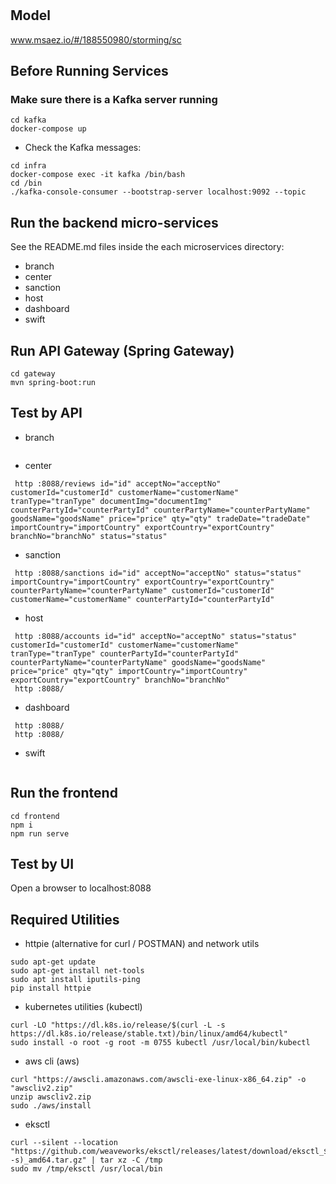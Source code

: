 # 

## Model
www.msaez.io/#/188550980/storming/sc

## Before Running Services
### Make sure there is a Kafka server running
```
cd kafka
docker-compose up
```
- Check the Kafka messages:
```
cd infra
docker-compose exec -it kafka /bin/bash
cd /bin
./kafka-console-consumer --bootstrap-server localhost:9092 --topic
```

## Run the backend micro-services
See the README.md files inside the each microservices directory:

- branch
- center
- sanction
- host
- dashboard
- swift


## Run API Gateway (Spring Gateway)
```
cd gateway
mvn spring-boot:run
```

## Test by API
- branch
```
```
- center
```
 http :8088/reviews id="id" acceptNo="acceptNo" customerId="customerId" customerName="customerName" tranType="tranType" documentImg="documentImg" counterPartyId="counterPartyId" counterPartyName="counterPartyName" goodsName="goodsName" price="price" qty="qty" tradeDate="tradeDate" importCountry="importCountry" exportCountry="exportCountry" branchNo="branchNo" status="status" 
```
- sanction
```
 http :8088/sanctions id="id" acceptNo="acceptNo" status="status" importCountry="importCountry" exportCountry="exportCountry" counterPartyName="counterPartyName" customerId="customerId" customerName="customerName" counterPartyId="counterPartyId" 
```
- host
```
 http :8088/accounts id="id" acceptNo="acceptNo" status="status" customerId="customerId" customerName="customerName" tranType="tranType" counterPartyId="counterPartyId" counterPartyName="counterPartyName" goodsName="goodsName" price="price" qty="qty" importCountry="importCountry" exportCountry="exportCountry" branchNo="branchNo" 
 http :8088/ 
```
- dashboard
```
 http :8088/ 
 http :8088/ 
```
- swift
```
```


## Run the frontend
```
cd frontend
npm i
npm run serve
```

## Test by UI
Open a browser to localhost:8088

## Required Utilities

- httpie (alternative for curl / POSTMAN) and network utils
```
sudo apt-get update
sudo apt-get install net-tools
sudo apt install iputils-ping
pip install httpie
```

- kubernetes utilities (kubectl)
```
curl -LO "https://dl.k8s.io/release/$(curl -L -s https://dl.k8s.io/release/stable.txt)/bin/linux/amd64/kubectl"
sudo install -o root -g root -m 0755 kubectl /usr/local/bin/kubectl
```

- aws cli (aws)
```
curl "https://awscli.amazonaws.com/awscli-exe-linux-x86_64.zip" -o "awscliv2.zip"
unzip awscliv2.zip
sudo ./aws/install
```

- eksctl 
```
curl --silent --location "https://github.com/weaveworks/eksctl/releases/latest/download/eksctl_$(uname -s)_amd64.tar.gz" | tar xz -C /tmp
sudo mv /tmp/eksctl /usr/local/bin
```

